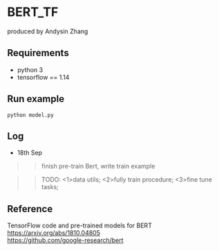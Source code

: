 # BERT_TF
produced by Andysin Zhang  

## Requirements  
- python 3  
- tensorflow == 1.14 

## Run example  
```shell
python model.py
```

## Log  
- 18th Sep  
>>finish pre-train Bert, write train example  

>>TODO: <1>data utils; <2>fully train procedure; <3>fine tune tasks;  

## Reference  

TensorFlow code and pre-trained models for BERT https://arxiv.org/abs/1810.04805  
https://github.com/google-research/bert  


